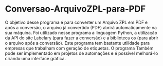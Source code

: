 # Conversao-ArquivoZPL-para-PDF
O objetivo desse programa é para converter um Arquivo ZPL em PDF e após a conversão, o arquivo já convertido (PDF) abrirá automaticamente na sua máquina.
Foi utilizado nesse programa a linguagem Python, a utilização da API do site Labelary (para fazer a conversão) e a biblioteca os (para abrir o arquivo após a conversão).
Este programa tem bastante utilidade para empresas que trabalham com geração de etiquetas. O programa Também pode ser implementado em projetos de automações e é possível melhorá-lo criando uma interface gráfica.
